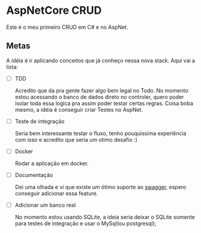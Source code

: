 # AspNetCore CRUD
Este é o meu primeiro CRUD em C# e no AspNet.

## Metas
A idéia é ir aplicando conceitos que já conheço nessa nova stack. Aqui vai a lista:

- [ ] TDD

  Acredito que da pra gente fazer algo bem legal no Todo. No momento estou 
  acessando o banco de dados direto no controler, quero poder isolar toda essa logica
  pra assim poder testar certas regras. Coisa boba mesmo, a idéia é conseguir criar Testes no AspNet.

- [ ] Teste de integração

  Seria bem interessante testar o fluxo, tenho pouquissima experiência com isso 
  e acredito que seria um otimo desafio :)

- [ ] Docker

  Rodar a aplicação em docker.

- [ ] Documentação

  Dei uma olhada e vi que existe um ótimo suporte ao [swagger](https://swagger.io/), 
  espero conseguir adicionar essa feature.

- [ ] Adicionar um banco real

  No momento estou usando SQLite, a ideia seria deixar o SQLite somente para testes de 
  integração e usar o MySql(ou postgresql); 